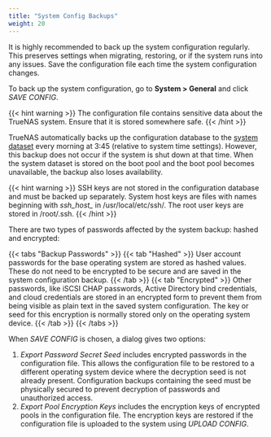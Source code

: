 ```yaml
---
title: "System Config Backups"
weight: 20
---
```


It is highly recommended to back up the system configuration regularly.
This preserves settings when migrating, restoring, or if the system runs into any issues.
Save the configuration file each time the system configuration changes.

To back up the system configuration, go to **System > General** and click *SAVE CONFIG*.

{{< hint warning >}}
The configuration file contains sensitive data about the TrueNAS system.
Ensure that it is stored somewhere safe.
{{< /hint >}}

TrueNAS automatically backs up the configuration database to the [system dataset](/CORE/System/SystemDataset/) every morning at 3:45 (relative to system time settings).
However, this backup does not occur if the system is shut down at that time.
When the system dataset is stored on the boot pool and the boot pool becomes unavailable, the backup also loses availability.

{{< hint warning >}}
SSH keys are not stored in the configuration database and must be backed up separately.
System host keys are files with names beginning with *ssh_host_* in <file>/usr/local/etc/ssh/</file>.
The root user keys are stored in <file>/root/.ssh</file>.
{{< /hint >}}

There are two types of passwords affected by the system backup: hashed and encrypted:

{{< tabs "Backup Passwords" >}}
{{< tab "Hashed" >}}
User account passwords for the base operating system are stored as hashed values.
These do not need to be encrypted to be secure and are saved in the system configuration backup.
{{< /tab >}}
{{< tab "Encrypted" >}}
Other passwords, like iSCSI CHAP passwords, Active Directory bind credentials, and cloud credentials are stored in an encrypted form to prevent them from being visible as plain text in the saved system configuration.
The key or seed for this encryption is normally stored only on the operating system device.
{{< /tab >}}
{{< /tabs >}}

When *SAVE CONFIG* is chosen, a dialog gives two options:
1. *Export Password Secret Seed* includes encrypted passwords in the configuration file.
   This allows the configuration file to be restored to a different operating system device where the decryption seed is not already present.
   Configuration backups containing the seed must be physically secured to prevent decryption of passwords and unauthorized access.
2. *Export Pool Encryption Keys* includes the encryption keys of encrypted pools in the configuration file.
   The encryption keys are restored if the configuration file is uploaded to the system using *UPLOAD CONFIG*.
